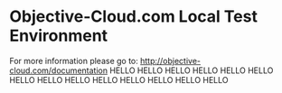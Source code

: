 # Objective-Cloud.com Local Test Environment

For more information please go to: http://objective-cloud.com/documentation
HELLO
HELLO
HELLO
HELLO
HELLO
HELLO
HELLO
HELLO
HELLO
HELLO
HELLO
HELLO
HELLO
HELLO
